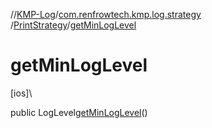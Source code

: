//[KMP-Log](../../../index.md)/[com.renfrowtech.kmp.log.strategy](../index.md)
/[PrintStrategy](index.md)/[getMinLogLevel](get-min-log-level.md)

# getMinLogLevel

[ios]\

public LogLevel[getMinLogLevel](get-min-log-level.md)()
